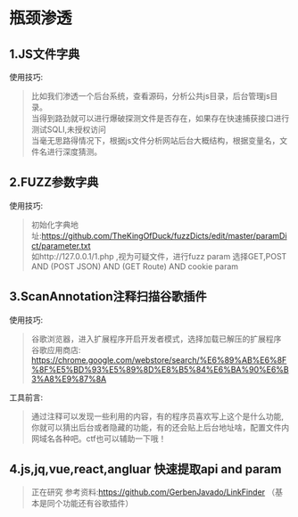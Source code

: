 # 瓶颈渗透

## 1.JS文件字典 

使用技巧:
> 比如我们渗透一个后台系统，查看源码，分析公共js目录，后台管理js目录。  
> 当得到路劲就可以进行爆破探测文件是否存在，如果存在快速捕获接口进行测试SQLI,未授权访问  
> 当毫无思路得情况下，根据js文件分析网站后台大概结构，根据变量名，文件名进行深度猜测。  

## 2.FUZZ参数字典  

使用技巧:
>初始化字典地址:https://github.com/TheKingOfDuck/fuzzDicts/edit/master/paramDict/parameter.txt  
>如http://127.0.0.1/1.php ,视为可疑文件，进行fuzz param 选择GET,POST AND (POST JSON) AND (GET Route) AND cookie param

## 3.ScanAnnotation注释扫描谷歌插件 

使用技巧:
>谷歌浏览器，进入扩展程序开启开发者模式，选择加载已解压的扩展程序  
>谷歌应用商店: https://chrome.google.com/webstore/search/%E6%89%AB%E6%8F%8F%E5%BD%93%E5%89%8D%E8%B5%84%E6%BA%90%E6%B3%A8%E9%87%8A

工具前言:
>通过注释可以发现一些利用的内容，有的程序员喜欢写上这个是什么功能,你就可以猜出后台或者隐藏的功能，有的还会贴上后台地址啥，配置文件内网域名各种吧。ctf也可以辅助一下哦！

## 4.js,jq,vue,react,angluar 快速提取api and param
> 正在研究
> 参考资料:https://github.com/GerbenJavado/LinkFinder （基本是同个功能还有谷歌插件）
